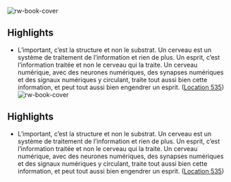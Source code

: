 ![rw-book-cover](https://m.media-amazon.com/images/I/812+xiAuO7L._SY160.jpg)

## Highlights
- L’important, c’est la structure et non le substrat. Un cerveau est un système de traitement de l’information et rien de plus. Un esprit, c’est l’information traitée et non le cerveau qui la traite. Un cerveau numérique, avec des neurones numériques, des synapses numériques et des signaux numériques y circulant, traite tout aussi bien cette information, et peut tout aussi bien engendrer un esprit. ([Location 535](https://readwise.io/to_kindle?action=open&asin=B019WQS2PM&location=535))
![rw-book-cover](https://m.media-amazon.com/images/I/812+xiAuO7L._SY160.jpg)

## Highlights
- L’important, c’est la structure et non le substrat. Un cerveau est un système de traitement de l’information et rien de plus. Un esprit, c’est l’information traitée et non le cerveau qui la traite. Un cerveau numérique, avec des neurones numériques, des synapses numériques et des signaux numériques y circulant, traite tout aussi bien cette information, et peut tout aussi bien engendrer un esprit. ([Location 535](https://readwise.io/to_kindle?action=open&asin=B019WQS2PM&location=535))
